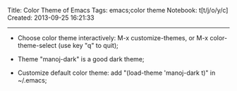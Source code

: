 Title: Color Theme of Emacs
Tags: emacs;color theme
Notebook: t[t/j/o/y/c]
Created: 2013-09-25 16:21:33

------

* Choose color theme interactively: M-x customize-themes, or M-x color-theme-select (use key "q" to quit);

 

* Theme "manoj-dark" is a good dark theme;

 

* Customize default color theme: add "(load-theme 'manoj-dark t)" in ~/.emacs;